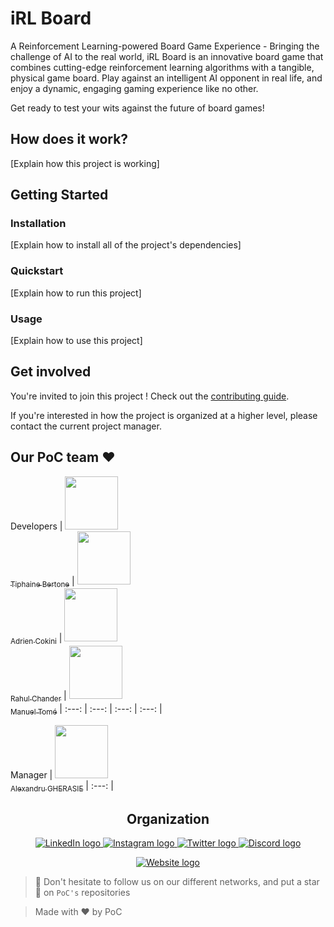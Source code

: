 # iRL Board

A Reinforcement Learning-powered Board Game Experience - Bringing the challenge of AI to the real world,
iRL Board is an innovative board game that combines cutting-edge reinforcement learning algorithms with a tangible, physical game board.
Play against an intelligent AI opponent in real life, and enjoy a dynamic, engaging gaming experience like no other.

Get ready to test your wits against the future of board games!

## How does it work?

[Explain how this project is working]

## Getting Started

### Installation

[Explain how to install all of the project's dependencies]

### Quickstart

[Explain how to run this project]

### Usage

[Explain how to use this project]

## Get involved

You're invited to join this project ! Check out the [contributing guide](./CONTRIBUTING.md).

If you're interested in how the project is organized at a higher level, please contact the current project manager.

## Our PoC team ❤️

Developers
| [<img src="https://github.com/Kanda09.png?size=85" width=85><br><sub>Tiphaine Bertone</sub>](https://github.com/Kanda09) | [<img src="https://github.com/acokini.png?size=85" width=85><br><sub>Adrien Cokini</sub>](https://github.com/acokini) | [<img src="https://github.com/RahulCHANDER25.png?size=85" width=85><br><sub>Rahul Chander</sub>](https://github.com/RahulCHANDER25) | [<img src="https://github.com/ManuelR-T.png?size=85" width=85><br><sub>Manuel Tomé</sub>](https://github.com/ManuelR-T)
| :---: | :---: | :---: | :---: |

Manager
| [<img src="https://github.com/agherasie.png?size=85" width=85><br><sub>Alexandru GHERASIE</sub>](https://github.com/agherasie)
| :---: |

<h2 align=center>
Organization
</h2>

<p align='center'>
    <a href="https://www.linkedin.com/company/pocinnovation/mycompany/">
        <img src="https://img.shields.io/badge/LinkedIn-0077B5?style=for-the-badge&logo=linkedin&logoColor=white" alt="LinkedIn logo">
    </a>
    <a href="https://www.instagram.com/pocinnovation/">
        <img src="https://img.shields.io/badge/Instagram-E4405F?style=for-the-badge&logo=instagram&logoColor=white" alt="Instagram logo"
>
    </a>
    <a href="https://twitter.com/PoCInnovation">
        <img src="https://img.shields.io/badge/Twitter-1DA1F2?style=for-the-badge&logo=twitter&logoColor=white" alt="Twitter logo">
    </a>
    <a href="https://discord.com/invite/Yqq2ADGDS7">
        <img src="https://img.shields.io/badge/Discord-7289DA?style=for-the-badge&logo=discord&logoColor=white" alt="Discord logo">
    </a>
</p>
<p align=center>
    <a href="https://www.poc-innovation.fr/">
        <img src="https://img.shields.io/badge/WebSite-1a2b6d?style=for-the-badge&logo=GitHub Sponsors&logoColor=white" alt="Website logo">
    </a>
</p>

> 🚀 Don't hesitate to follow us on our different networks, and put a star 🌟 on `PoC's` repositories

> Made with ❤️ by PoC